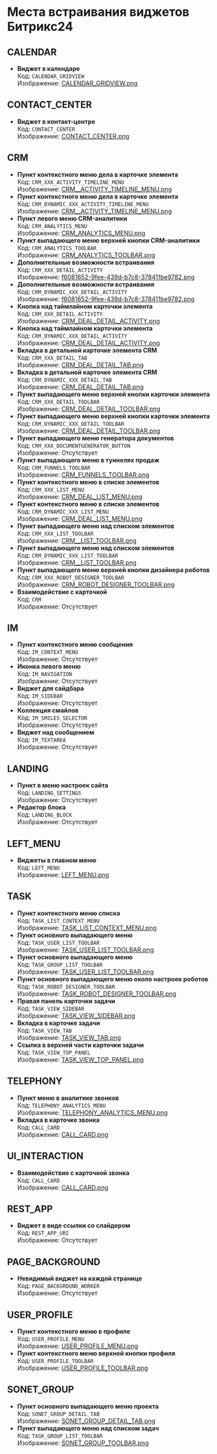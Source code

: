 # Места встраивания виджетов Битрикс24

## CALENDAR
- **Виджет в календаре**  
  Код: `CALENDAR_GRIDVIEW`  
  Изображение: [CALENDAR_GRIDVIEW.png](https://apidocs.bitrix24.ru/api-reference/widgets/_images/CALENDAR_GRIDVIEW.png)

## CONTACT_CENTER
- **Виджет в контакт-центре**  
  Код: `CONTACT_CENTER`  
  Изображение: [CONTACT_CENTER.png](https://apidocs.bitrix24.ru/api-reference/widgets/_images/CONTACT_CENTER.png)

## CRM
- **Пункт контекстного меню дела в карточке элемента**  
  Код: `CRM_XXX_ACTIVITY_TIMELINE_MENU`  
  Изображение: [CRM__ACTIVITY_TIMELINE_MENU.png](https://apidocs.bitrix24.ru/api-reference/widgets/crm/_images/CRM__ACTIVITY_TIMELINE_MENU.png)
- **Пункт контекстного меню дела в карточке элемента**  
  Код: `CRM_DYNAMIC_XXX_ACTIVITY_TIMELINE_MENU`  
  Изображение: [CRM__ACTIVITY_TIMELINE_MENU.png](https://apidocs.bitrix24.ru/api-reference/widgets/crm/_images/CRM__ACTIVITY_TIMELINE_MENU.png)
- **Пункт левого меню CRM-аналитики**  
  Код: `CRM_ANALYTICS_MENU`  
  Изображение: [CRM_ANALYTICS_MENU.png](https://apidocs.bitrix24.ru/api-reference/widgets/crm/_images/CRM_ANALYTICS_MENU.png)
- **Пункт выпадающего меню верхней кнопки CRM-аналитики**  
  Код: `CRM_ANALYTICS_TOOLBAR`  
  Изображение: [CRM_ANALYTICS_TOOLBAR.png](https://apidocs.bitrix24.ru/api-reference/widgets/crm/_images/CRM_ANALYTICS_TOOLBAR.png)
- **Дополнительные возможности встраивания**  
  Код: `CRM_XXX_DETAIL_ACTIVITY`  
  Изображение: [f6081652-9fee-439d-b7c8-378411be9782.png](https://apidocs.bitrix24.ru/api-reference/widgets/crm/_images/f6081652-9fee-439d-b7c8-378411be9782.png)
- **Дополнительные возможности встраивания**  
  Код: `CRM_DYNAMIC_XXX_DETAIL_ACTIVITY`  
  Изображение: [f6081652-9fee-439d-b7c8-378411be9782.png](https://apidocs.bitrix24.ru/api-reference/widgets/crm/_images/f6081652-9fee-439d-b7c8-378411be9782.png)
- **Кнопка над таймлайном карточки элемента**  
  Код: `CRM_XXX_DETAIL_ACTIVITY`  
  Изображение: [CRM_DEAL_DETAIL_ACTIVITY.png](https://apidocs.bitrix24.ru/api-reference/widgets/crm/_images/CRM_DEAL_DETAIL_ACTIVITY.png)
- **Кнопка над таймлайном карточки элемента**  
  Код: `CRM_DYNAMIC_XXX_DETAIL_ACTIVITY`  
  Изображение: [CRM_DEAL_DETAIL_ACTIVITY.png](https://apidocs.bitrix24.ru/api-reference/widgets/crm/_images/CRM_DEAL_DETAIL_ACTIVITY.png)
- **Вкладка в детальной карточке элемента CRM**  
  Код: `CRM_XXX_DETAIL_TAB`  
  Изображение: [CRM_DEAL_DETAIL_TAB.png](https://apidocs.bitrix24.ru/api-reference/widgets/crm/_images/CRM_DEAL_DETAIL_TAB.png)
- **Вкладка в детальной карточке элемента CRM**  
  Код: `CRM_DYNAMIC_XXX_DETAIL_TAB`  
  Изображение: [CRM_DEAL_DETAIL_TAB.png](https://apidocs.bitrix24.ru/api-reference/widgets/crm/_images/CRM_DEAL_DETAIL_TAB.png)
- **Пункт выпадающего меню верхней кнопки карточки элемента**  
  Код: `CRM_XXX_DETAIL_TOOLBAR`  
  Изображение: [CRM_DEAL_DETAIL_TOOLBAR.png](https://apidocs.bitrix24.ru/api-reference/widgets/crm/_images/CRM_DEAL_DETAIL_TOOLBAR.png)
- **Пункт выпадающего меню верхней кнопки карточки элемента**  
  Код: `CRM_DYNAMIC_XXX_DETAIL_TOOLBAR`  
  Изображение: [CRM_DEAL_DETAIL_TOOLBAR.png](https://apidocs.bitrix24.ru/api-reference/widgets/crm/_images/CRM_DEAL_DETAIL_TOOLBAR.png)
- **Пункт выпадающего меню генератора документов**  
  Код: `CRM_XXX_DOCUMENTGENERATOR_BUTTON`  
  Изображение: Отсутствует
- **Пункт выпадающего меню в туннелях продаж**  
  Код: `CRM_FUNNELS_TOOLBAR`  
  Изображение: [CRM_FUNNELS_TOOLBAR.png](https://apidocs.bitrix24.ru/api-reference/widgets/crm/_images/CRM_FUNNELS_TOOLBAR.png)
- **Пункт контекстного меню в списке элементов**  
  Код: `CRM_XXX_LIST_MENU`  
  Изображение: [CRM_DEAL_LIST_MENU.png](https://apidocs.bitrix24.ru/api-reference/widgets/crm/_images/CRM_DEAL_LIST_MENU.png)
- **Пункт контекстного меню в списке элементов**  
  Код: `CRM_DYNAMIC_XXX_LIST_MENU`  
  Изображение: [CRM_DEAL_LIST_MENU.png](https://apidocs.bitrix24.ru/api-reference/widgets/crm/_images/CRM_DEAL_LIST_MENU.png)
- **Пункт выпадающего меню над списком элементов**  
  Код: `CRM_XXX_LIST_TOOLBAR`  
  Изображение: [CRM__LIST_TOOLBAR.png](https://apidocs.bitrix24.ru/api-reference/widgets/crm/_images/CRM__LIST_TOOLBAR.png)
- **Пункт выпадающего меню над списком элементов**  
  Код: `CRM_DYNAMIC_XXX_LIST_TOOLBAR`  
  Изображение: [CRM__LIST_TOOLBAR.png](https://apidocs.bitrix24.ru/api-reference/widgets/crm/_images/CRM__LIST_TOOLBAR.png)
- **Пункт выпадающего меню верхней кнопки дизайнера роботов**  
  Код: `CRM_XXX_ROBOT_DESIGNER_TOOLBAR`  
  Изображение: [CRM_ROBOT_DESIGNER_TOOLBAR.png](https://apidocs.bitrix24.ru/api-reference/widgets/crm/_images/CRM_ROBOT_DESIGNER_TOOLBAR.png)
- **Взаимодействие с карточкой**  
  Код: `CRM`  
  Изображение: Отсутствует

## IM
- **Пункт контекстного меню сообщения**  
  Код: `IM_CONTEXT_MENU`  
  Изображение: Отсутствует
- **Иконка левого меню**  
  Код: `IM_NAVIGATION`  
  Изображение: Отсутствует
- **Виджет для сайдбара**  
  Код: `IM_SIDEBAR`  
  Изображение: Отсутствует
- **Коллекция смайлов**  
  Код: `IM_SMILES_SELECTOR`  
  Изображение: Отсутствует
- **Виджет над сообщением**  
  Код: `IM_TEXTAREA`  
  Изображение: Отсутствует

## LANDING
- **Пункт в меню настроек сайта**  
  Код: `LANDING_SETTINGS`  
  Изображение: Отсутствует
- **Редактор блока**  
  Код: `LANDING_BLOCK`  
  Изображение: Отсутствует

## LEFT_MENU
- **Виджеты в главном меню**  
  Код: `LEFT_MENU`  
  Изображение: [LEFT_MENU.png](https://apidocs.bitrix24.ru/api-reference/widgets/_images/LEFT_MENU.png)

## TASK
- **Пункт контекстного меню списка**  
  Код: `TASK_LIST_CONTEXT_MENU`  
  Изображение: [TASK_LIST_CONTEXT_MENU.png](https://apidocs.bitrix24.ru/api-reference/widgets/task/_images/TASK_LIST_CONTEXT_MENU.png)
- **Пункт основного выпадающего меню**  
  Код: `TASK_USER_LIST_TOOLBAR`  
  Изображение: [TASK_USER_LIST_TOOLBAR.png](https://apidocs.bitrix24.ru/api-reference/widgets/task/_images/TASK_USER_LIST_TOOLBAR.png)
- **Пункт основного выпадающего меню**  
  Код: `TASK_GROUP_LIST_TOOLBAR`  
  Изображение: [TASK_USER_LIST_TOOLBAR.png](https://apidocs.bitrix24.ru/api-reference/widgets/task/_images/TASK_USER_LIST_TOOLBAR.png)
- **Пункт основного выпадающего меню около настроек роботов**  
  Код: `TASK_ROBOT_DESIGNER_TOOLBAR`  
  Изображение: [TASK_ROBOT_DESIGNER_TOOLBAR.png](https://apidocs.bitrix24.ru/api-reference/widgets/task/_images/TASK_ROBOT_DESIGNER_TOOLBAR.png)
- **Правая панель карточки задачи**  
  Код: `TASK_VIEW_SIDEBAR`  
  Изображение: [TASK_VIEW_SIDEBAR.png](https://apidocs.bitrix24.ru/api-reference/widgets/task/_images/TASK_VIEW_SIDEBAR.png)
- **Вкладка в карточке задачи**  
  Код: `TASK_VIEW_TAB`  
  Изображение: [TASK_VIEW_TAB.png](https://apidocs.bitrix24.ru/api-reference/widgets/task/_images/TASK_VIEW_TAB.png)
- **Ссылка в верхней части карточки задачи**  
  Код: `TASK_VIEW_TOP_PANEL`  
  Изображение: [TASK_VIEW_TOP_PANEL.png](https://apidocs.bitrix24.ru/api-reference/widgets/task/_images/TASK_VIEW_TOP_PANEL.png)

## TELEPHONY
- **Пункт меню в аналитике звонков**  
  Код: `TELEPHONY_ANALYTICS_MENU`  
  Изображение: [TELEPHONY_ANALYTICS_MENU.png](https://apidocs.bitrix24.ru/api-reference/widgets/telephony/_images/TELEPHONY_ANALYTICS_MENU.png)
- **Вкладка в карточке звонка**  
  Код: `CALL_CARD`  
  Изображение: [CALL_CARD.png](https://apidocs.bitrix24.ru/api-reference/widgets/telephony/_images/CALL_CARD.png)

## UI_INTERACTION
- **Взаимодействие с карточкой звонка**  
  Код: `CALL_CARD`  
  Изображение: [CALL_CARD.png](https://apidocs.bitrix24.ru/api-reference/widgets/ui-interaction/call-card/_images/CALL_CARD.png)

## REST_APP
- **Виджет в виде ссылки со слайдером**  
  Код: `REST_APP_URI`  
  Изображение: Отсутствует

## PAGE_BACKGROUND
- **Невидимый виджет на каждой странице**  
  Код: `PAGE_BACKGROUND_WORKER`  
  Изображение: Отсутствует

## USER_PROFILE
- **Пункт контекстного меню в профиле**  
  Код: `USER_PROFILE_MENU`  
  Изображение: [USER_PROFILE_MENU.png](https://apidocs.bitrix24.ru/api-reference/widgets/user-profile/_images/USER_PROFILE_MENU.png)
- **Пункт контекстного меню верхней кнопки профиля**  
  Код: `USER_PROFILE_TOOLBAR`  
  Изображение: [USER_PROFILE_TOOLBAR.png](https://apidocs.bitrix24.ru/api-reference/widgets/user-profile/_images/USER_PROFILE_TOOLBAR.png)

## SONET_GROUP
- **Пункт основного выпадающего меню проекта**  
  Код: `SONET_GROUP_DETAIL_TAB`  
  Изображение: [SONET_GROUP_DETAIL_TAB.png](https://apidocs.bitrix24.ru/api-reference/widgets/workgroups/_images/SONET_GROUP_DETAIL_TAB.png)
- **Пункт выпадающего меню над списком задач**  
  Код: `TASK_GROUP_LIST_TOOLBAR`  
  Изображение: [SONET_GROUP_TOOLBAR.png](https://apidocs.bitrix24.ru/api-reference/widgets/workgroups/_images/SONET_GROUP_TOOLBAR.png)
